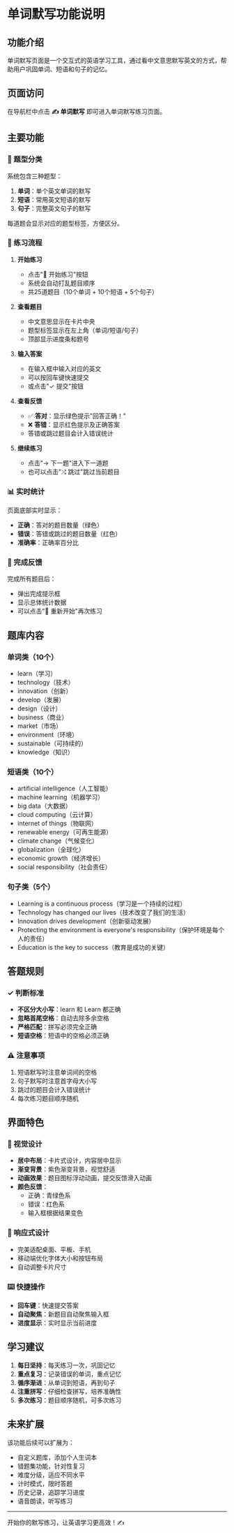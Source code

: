 # 单词默写功能说明

## 功能介绍

单词默写页面是一个交互式的英语学习工具，通过看中文意思默写英文的方式，帮助用户巩固单词、短语和句子的记忆。

## 页面访问

在导航栏中点击 **✍️ 单词默写** 即可进入单词默写练习页面。

## 主要功能

### 📝 题型分类

系统包含三种题型：
1. **单词**：单个英文单词的默写
2. **短语**：常用英文短语的默写
3. **句子**：完整英文句子的默写

每道题会显示对应的题型标签，方便区分。

### 🎯 练习流程

1. **开始练习**
   - 点击"🚀 开始练习"按钮
   - 系统会自动打乱题目顺序
   - 共25道题目（10个单词 + 10个短语 + 5个句子）

2. **查看题目**
   - 中文意思显示在卡片中央
   - 题型标签显示在左上角（单词/短语/句子）
   - 顶部显示进度条和题号

3. **输入答案**
   - 在输入框中输入对应的英文
   - 可以按回车键快速提交
   - 或点击"✓ 提交"按钮

4. **查看反馈**
   - ✅ **答对**：显示绿色提示"回答正确！"
   - ❌ **答错**：显示红色提示及正确答案
   - 答错或跳过题目会计入错误统计

5. **继续练习**
   - 点击"→ 下一题"进入下一道题
   - 也可以点击"⤭ 跳过"跳过当前题目

### 📊 实时统计

页面底部实时显示：
- **正确**：答对的题目数量（绿色）
- **错误**：答错或跳过的题目数量（红色）
- **准确率**：正确率百分比

### 🎉 完成反馈

完成所有题目后：
- 弹出完成提示框
- 显示总体统计数据
- 可以点击"🔄 重新开始"再次练习

## 题库内容

### 单词类（10个）
- learn（学习）
- technology（技术）
- innovation（创新）
- develop（发展）
- design（设计）
- business（商业）
- market（市场）
- environment（环境）
- sustainable（可持续的）
- knowledge（知识）

### 短语类（10个）
- artificial intelligence（人工智能）
- machine learning（机器学习）
- big data（大数据）
- cloud computing（云计算）
- internet of things（物联网）
- renewable energy（可再生能源）
- climate change（气候变化）
- globalization（全球化）
- economic growth（经济增长）
- social responsibility（社会责任）

### 句子类（5个）
- Learning is a continuous process（学习是一个持续的过程）
- Technology has changed our lives（技术改变了我们的生活）
- Innovation drives development（创新驱动发展）
- Protecting the environment is everyone's responsibility（保护环境是每个人的责任）
- Education is the key to success（教育是成功的关键）

## 答题规则

### ✓ 判断标准
- **不区分大小写**：learn 和 Learn 都正确
- **忽略首尾空格**：自动去除多余空格
- **严格匹配**：拼写必须完全正确
- **短语空格**：短语中的空格必须正确

### ⚠️ 注意事项
1. 短语默写时注意单词间的空格
2. 句子默写时注意首字母大小写
3. 跳过的题目会计入错误统计
4. 每次练习题目顺序随机

## 界面特色

### 🎨 视觉设计
- **居中布局**：卡片式设计，内容居中显示
- **渐变背景**：紫色渐变背景，视觉舒适
- **动画效果**：题目图标浮动动画，提交反馈滑入动画
- **颜色反馈**：
  - 正确：青绿色系
  - 错误：红色系
  - 输入框根据结果变色

### 📱 响应式设计
- 完美适配桌面、平板、手机
- 移动端优化字体大小和按钮布局
- 自动调整卡片尺寸

### ⌨️ 快捷操作
- **回车键**：快速提交答案
- **自动聚焦**：新题目自动聚焦输入框
- **进度显示**：实时显示当前进度

## 学习建议

1. **每日坚持**：每天练习一次，巩固记忆
2. **重点复习**：记录错误的单词，重点记忆
3. **循序渐进**：从单词到短语，再到句子
4. **注重拼写**：仔细检查拼写，培养准确性
5. **多次练习**：题目顺序随机，可多次练习

## 未来扩展

该功能后续可以扩展为：
- 自定义题库，添加个人生词本
- 错题集功能，针对性复习
- 难度分级，适应不同水平
- 计时模式，限时答题
- 历史记录，追踪学习进度
- 语音朗读，听写练习

---

开始你的默写练习，让英语学习更高效！✍️

